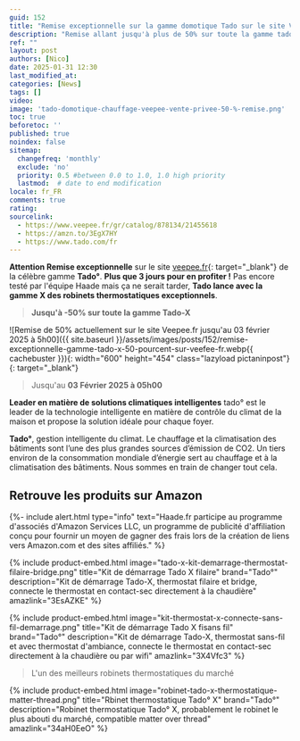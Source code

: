 ```yaml
---
guid: 152
title: "Remise exceptionnelle sur la gamme domotique Tado sur le site Veepee"
description: "Remise allant jusqu'à plus de 50% sur toute la gamme tado X sur le site veepee, vente privée jusqu'au 03/02/2025 à 5 h du matin"
ref: ""
layout: post
authors: [Nico]
date: 2025-01-31 12:30
last_modified_at: 
categories: [News]
tags: []
video: 
image: 'tado-domotique-chauffage-veepee-vente-privee-50-%-remise.png'
toc: true
beforetoc: ''
published: true
noindex: false
sitemap:
  changefreq: 'monthly'
  exclude: 'no'
  priority: 0.5 #between 0.0 to 1.0, 1.0 high priority
  lastmod:  # date to end modification
locale: fr_FR
comments: true
rating:  
sourcelink:
  - https://www.veepee.fr/gr/catalog/878134/21455618
  - https://amzn.to/3EgX7HY
  - https://www.tado.com/fr
---
```


**Attention Remise exceptionnelle** sur le site [veepee.fr](https://www.veepee.fr/gr/catalog/878134/21455618){: target="_blank"} de la célèbre gamme **Tado°**. **Plus que 3 jours pour en profiter !** Pas encore testé par l'équipe Haade mais ça ne serait tarder, **Tado lance avec la gamme X des robinets thermostatiques exceptionnels**.

> **Jusqu'à -50% sur toute la gamme Tado-X**

![Remise de 50% actuellement sur le site Veepee.fr jusqu'au 03 février 2025 à 5h00]({{ site.baseurl }}/assets/images/posts/152/remise-exceptionnelle-gamme-tado-x-50-pourcent-sur-veefee-fr.webp{{ cachebuster }}){: width="600" height="454" class="lazyload pictaninpost"}{: target="_blank"}

> Jusqu'au **03 Février 2025 à 05h00**

**Leader en matière de solutions climatiques intelligentes**
tado° est le leader de la technologie intelligente en matière de contrôle du climat de la maison et propose la solution idéale pour chaque foyer.

**Tado°**, gestion intelligente du climat. Le chauffage et la climatisation des bâtiments sont l’une des plus grandes sources d’émission de CO2. Un tiers environ de la consommation mondiale d’énergie sert au chauffage et à la climatisation des bâtiments. Nous sommes en train de changer tout cela.

## Retrouve les produits sur Amazon

{%- include alert.html type="info" text="Haade.fr participe au programme d'associés d'Amazon Services LLC, un programme de publicité d'affiliation conçu pour fournir un moyen de gagner des frais lors de la création de liens vers Amazon.com et des sites affiliés." %}

{% include product-embed.html image="tado-x-kit-demarrage-thermostat-filaire-bridge.png" title="Kit de démarrage Tado X filaire" brand="Tado°" description="Kit de démarrage Tado-X, thermostat filaire et bridge, connecte le thermostat en contact-sec directement à la chaudière" amazlink="3EsAZKE" %}

{% include product-embed.html image="kit-thermostat-x-connecte-sans-fil-demarrage.png" title="Kit de démarrage Tado X fisans fil" brand="Tado°" description="Kit de démarrage Tado-X, thermostat sans-fil et avec thermostat d'ambiance, connecte le thermostat en contact-sec directement à la chaudière ou par wifi" amazlink="3X4Vfc3" %}

> L'un des meilleurs robinets thermostatiques du marché

{% include product-embed.html image="robinet-tado-x-thermostatique-matter-thread.png" title="Rbinet thermostatique Tado° X" brand="Tado°" description="Robinet thermostatique Tado° X, probablement le robinet le plus abouti du marché, compatible matter over thread" amazlink="34aH0EeO" %}


